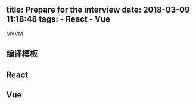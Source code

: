 title: Prepare for the interview
date: 2018-03-09 11:18:48
tags:
    - React
    - Vue
---
MVVM
<!--more-->
## 编译模板

## React

## Vue
